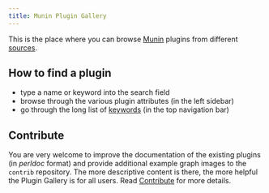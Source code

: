 ```yaml
---
title: Munin Plugin Gallery
---
```


This is the place where you can browse [Munin](http://munin-monitoring.org) plugins from different [sources](/repositories/).

## How to find a plugin

* type a name or keyword into the search field
* browse through the various plugin attributes (in the left sidebar)
* go through the long list of [keywords](/keywords/) (in the top navigation bar)


## Contribute

You are very welcome to improve the documentation of the existing plugins (in *perldoc* format) and provide additional example graph images to the `contrib` repository. The more descriptive content is there, the more helpful the Plugin Gallery is for all users.
Read [Contribute](/contribute/) for more details.

